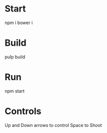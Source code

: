 # Start
npm i
bower i 

# Build
pulp build

# Run
npm start

# Controls
Up and Down arrows to control
Space to Shoot